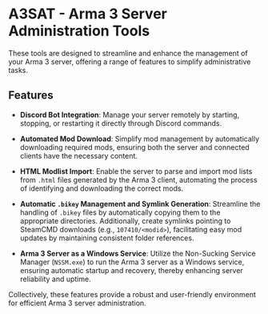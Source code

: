 # A3SAT - Arma 3 Server Administration Tools

These tools are designed to streamline and enhance the management of your Arma 3 server, offering a range of features to simplify administrative tasks.

## Features

- **Discord Bot Integration**: Manage your server remotely by starting, stopping, or restarting it directly through Discord commands.

- **Automated Mod Download**: Simplify mod management by automatically downloading required mods, ensuring both the server and connected clients have the necessary content.

- **HTML Modlist Import**: Enable the server to parse and import mod lists from `.html` files generated by the Arma 3 client, automating the process of identifying and downloading the correct mods.

- **Automatic `.bikey` Management and Symlink Generation**: Streamline the handling of `.bikey` files by automatically copying them to the appropriate directories. Additionally, create symlinks pointing to SteamCMD downloads (e.g., `107410/<modid>`), facilitating easy mod updates by maintaining consistent folder references.

- **Arma 3 Server as a Windows Service**: Utilize the Non-Sucking Service Manager (`NSSM.exe`) to run the Arma 3 server as a Windows service, ensuring automatic startup and recovery, thereby enhancing server reliability and uptime.

Collectively, these features provide a robust and user-friendly environment for efficient Arma 3 server administration.

